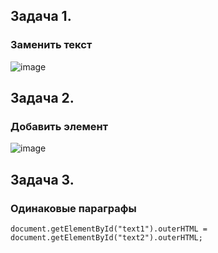 ## Задача 1.   
### Заменить текст  
![image](https://user-images.githubusercontent.com/113675674/215451969-78138185-92a2-4031-9db5-7ba10b152f4e.png)  

## Задача 2.   
### Добавить элемент  
![image](https://user-images.githubusercontent.com/113675674/215452898-2683ecde-e32f-442a-98db-d4188d59558d.png)  

## Задача 3.   
### Одинаковые параграфы 
`document.getElementById("text1").outerHTML = document.getElementById("text2").outerHTML;`  



